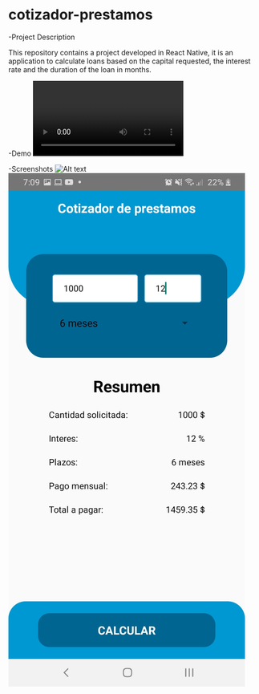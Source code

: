 # cotizador-prestamos

-Project Description

This repository contains a project developed in React Native, it is an application to calculate loans based on the capital requested, the interest rate and the duration of the loan in months.

-Demo
![Alt text](imgs/appVideo.mp4?raw=true "Main Display")

-Screenshots
![Alt text](imgs/initApp.jpg4?raw=true "Main Display")
![Alt text](imgs/resultsApp.jpg?raw=true "Main Display")
